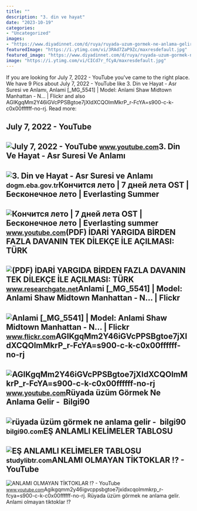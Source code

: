 ```yaml
---
title: ""
description: "3. din ve hayat"
date: "2023-10-19"
categories:
- "Uncategorized"
images:
- "https://www.diyadinnet.com/d/ruya/ruyada-uzum-gormek-ne-anlama-gelir-neye-isarettir-9735.jpg"
featuredImage: "https://i.ytimg.com/vi/3RAd7ZaP9Zc/maxresdefault.jpg"
featured_image: "https://www.diyadinnet.com/d/ruya/ruyada-uzum-gormek-ne-anlama-gelir-neye-isarettir-9735.jpg"
image: "https://i.ytimg.com/vi/CICd7r_fCyA/maxresdefault.jpg"
---
```


If you are looking for July 7, 2022 - YouTube you've came to the right place. We have 9 Pics about July 7, 2022 - YouTube like 3. Din ve Hayat - Asr Suresi ve Anlamı, Anlami \[\_MG\_5541\] | Model: Anlami Shaw Midtown Manhattan - N… | Flickr and also AGIKgqMm2Y46iGVcPPSBgtoe7jXIdXCQOlmMkrP\_r-FcYA=s900-c-k-c0x00ffffff-no-rj. Read more:

July 7, 2022 - YouTube
----------------------

 ![July 7, 2022 - YouTube](https://i.ytimg.com/vi/EmnGMIJCpnY/maxres2.jpg?sqp=-oaymwEoCIAKENAF8quKqQMcGADwAQH4AZQDgALQBYoCDAgAEAEYfyAmKBwwDw==&rs=AOn4CLDP-kSHrFjtubbdVwtR_Qb5r_fcyA) <small>www.youtube.com</small>3. Din Ve Hayat - Asr Suresi Ve Anlamı
--------------------------------------

 ![3. Din ve Hayat - Asr Suresi ve Anlamı](https://dogm.eba.gov.tr/panel/upload/images/u0cghrifgnd.jpg) <small>dogm.eba.gov.tr</small>Кончится лето | 7 дней лета OST | Бесконечное лето | Everlasting Summer
-----------------------------------------------------------------------

 ![Кончится лето | 7 дней лета OST | Бесконечное лето | Everlasting summer](https://i.ytimg.com/vi/CICd7r_fCyA/maxresdefault.jpg) <small>www.youtube.com</small>(PDF) İDARİ YARGIDA BİRDEN FAZLA DAVANIN TEK DİLEKÇE İLE AÇILMASI: TÜRK
-----------------------------------------------------------------------

 ![(PDF) İDARİ YARGIDA BİRDEN FAZLA DAVANIN TEK DİLEKÇE İLE AÇILMASI: TÜRK](https://i1.rgstatic.net/publication/347978149_IDARI_YARGIDA_BIRDEN_FAZLA_DAVANIN_TEK_DILEKCE_ILE_ACILMASI_TURK_IDARI_YARGILAMA_USULU_KANUNUNUN_5_MADDESININ_ANLAMI_VE_KAPSAMI_UZERINDE_DEGERLENDIRMELER/links/6054b02b458515e83458a817/largepreview.png) <small>www.researchgate.net</small>Anlami \[\_MG\_5541\] | Model: Anlami Shaw Midtown Manhattan - N… | Flickr
--------------------------------------------------------------------------

 ![Anlami [_MG_5541] | Model: Anlami Shaw Midtown Manhattan - N… | Flickr](https://live.staticflickr.com/7162/6465444839_fc17b94e40_b.jpg) <small>www.flickr.com</small>AGIKgqMm2Y46iGVcPPSBgtoe7jXIdXCQOlmMkrP\_r-FcYA=s900-c-k-c0x00ffffff-no-rj
--------------------------------------------------------------------------

 ![AGIKgqMm2Y46iGVcPPSBgtoe7jXIdXCQOlmMkrP_r-FcYA=s900-c-k-c0x00ffffff-no-rj](https://yt3.googleusercontent.com/ytc/AGIKgqMm2Y46iGVcPPSBgtoe7jXIdXCQOlmMkrP_r-FcYA=s900-c-k-c0x00ffffff-no-rj) <small>www.youtube.com</small>Rüyada üzüm Görmek Ne Anlama Gelir - ️ Bilgi90
----------------------------------------------

 ![rüyada üzüm görmek ne anlama gelir - ️ bilgi90](https://www.diyadinnet.com/d/ruya/ruyada-uzum-gormek-ne-anlama-gelir-neye-isarettir-9735.jpg) <small>bilgi90.com</small>EŞ ANLAMLI KELİMELER TABLOSU
----------------------------

 ![EŞ ANLAMLI KELİMELER TABLOSU](https://s2.studylibtr.com/store/data/005911678_1-a8dcc0c7a7eec3b683f605d923ec2a90-768x994.png) <small>studylibtr.com</small>ANLAMI OLMAYAN TİKTOKLAR !? - YouTube
-------------------------------------

 ![ANLAMI OLMAYAN TİKTOKLAR !? - YouTube](https://i.ytimg.com/vi/3RAd7ZaP9Zc/maxresdefault.jpg) <small>www.youtube.com</small>Agikgqmm2y46igvcppsbgtoe7jxidxcqolmmkrp\_r-fcya=s900-c-k-c0x00ffffff-no-rj. Rüyada üzüm görmek ne anlama gelir. Anlami olmayan ti̇ktoklar !?
